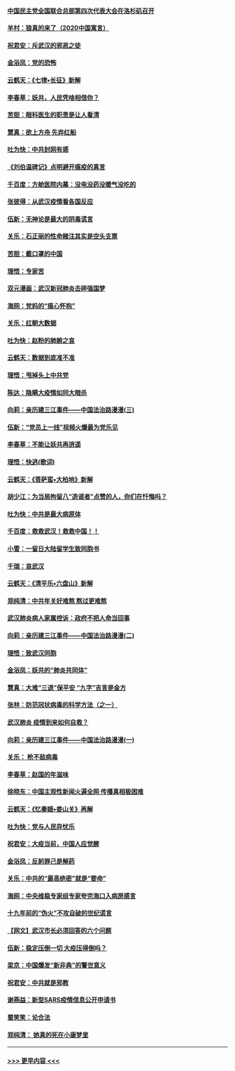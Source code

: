 #### [中国民主党全国联合总部第四次代表大会在洛杉矶召开](../pages/nsc993/n11856344.md?t=02100231) 
#### [羊村：狼真的来了（2020中国寓言）](../pages/nsc993/n11856229.md?t=02100231) 
#### [祝君安：斥武汉的邪恶之徒](../pages/nsc993/n11855861.md?t=02100231) 
#### [金浴凤：党的恐怖](../pages/nsc993/n11855849.md?t=02100231) 
#### [云鹤天：《七律▪长征》新解](../pages/nsc993/n11855479.md?t=02100231) 
#### [李春草：妖共，人民凭啥相信你？](../pages/nsc993/n11855196.md?t=02100231) 
#### [苦胆：眼科医生的职责是让人看清](../pages/nsc993/n11853840.md?t=02100231) 
#### [慧真：欲上方舟 先弃红船](../pages/nsc993/n11853483.md?t=02100231) 
#### [吐为快：中共封网有感](../pages/nsc993/n11852575.md?t=02100231) 
#### [《刘伯温碑记》点明避开瘟疫的真言](../pages/nsc993/n11852128.md?t=02100231) 
#### [千百度：方舱医院内幕：没电没药没暖气没吃的](../pages/nsc993/n11850211.md?t=02100231) 
#### [张彼得：从武汉疫情看各国反应](../pages/nsc993/n11850102.md?t=02100231) 
#### [伍新：无神论是最大的阴毒谎言](../pages/nsc993/n11846129.md?t=02100231) 
#### [关乐：石正丽的性命赌注其实是空头支票](../pages/nsc993/n11846109.md?t=02100231) 
#### [苦胆：戴口罩的中国](../pages/nsc993/n11845576.md?t=02100231) 
#### [理悟：专家苦](../pages/nsc993/n11845564.md?t=02100231) 
#### [双元漫画：武汉新冠肺炎击碎强国梦](../pages/nsc993/n11843320.md?t=02100231) 
#### [海网：党妈的“瘟心怀抱”](../pages/nsc993/n11840740.md?t=02100231) 
#### [关乐：红朝大数据](../pages/nsc993/n11840675.md?t=02100231) 
#### [吐为快：赵粉的肺腑之哀](../pages/nsc993/n11840618.md?t=02100231) 
#### [云鹤天：数据到底准不准](../pages/nsc993/n11840325.md?t=02100231) 
#### [理悟：甩掉头上中共党](../pages/nsc993/n11838826.md?t=02100231) 
#### [陈达：隐瞒大疫情如同大暗杀](../pages/nsc993/n11838771.md?t=02100231) 
#### [向莉：亲历建三江事件——中国法治路漫漫(三)](../pages/nsc993/n11831825.md?t=02100231) 
#### [伍新：“党员上一线”视频火爆最为党乐见](../pages/nsc993/n11838200.md?t=02100231) 
#### [李春草：不能让妖共再逍遥](../pages/nsc993/n11838102.md?t=02100231) 
#### [理悟：快逃(歌词)](../pages/nsc993/n11838083.md?t=02100231) 
#### [云鹤天：《菩萨蛮▪大柏地》新解](../pages/nsc993/n11838059.md?t=02100231) 
#### [胡少江：为当局拘留八“造谣者”点赞的人，你们在忏悔吗？](../pages/nsc993/n11836801.md?t=02100231) 
#### [吐为快：中共是最大病原体](../pages/nsc993/n11836748.md?t=02100231) 
#### [千百度：救救武汉！救救中国！！](../pages/nsc993/n11836145.md?t=02100231) 
#### [小雪：一留日大陆留学生致同胞书](../pages/nsc993/n11834624.md?t=02100231) 
#### [千瑞：哀武汉](../pages/nsc993/n11833647.md?t=02100231) 
#### [云鹤天：《清平乐▪六盘山》新解](../pages/nsc993/n11833611.md?t=02100231) 
#### [郑纯清：中共年关好难熬 熬过更难熬](../pages/nsc993/n11833489.md?t=02100231) 
#### [武汉肺炎病人家属控诉：政府不把人命当回事](../pages/nsc993/n11833205.md?t=02100231) 
#### [向莉：亲历建三江事件——中国法治路漫漫(二)](../pages/nsc993/n11829102.md?t=02100231) 
#### [理悟：致武汉同胞](../pages/nsc993/n11831522.md?t=02100231) 
#### [金浴凤：妖共的“肺炎共同体”](../pages/nsc993/n11829448.md?t=02100231) 
#### [慧真：大难“三退”保平安 “九字”吉言是金方](../pages/nsc993/n11829501.md?t=02100231) 
#### [张林：防范冠状病毒的科学方法（之一）](../pages/nsc993/n11828618.md?t=02100231) 
#### [武汉肺炎 疫情到来如何自救？](../pages/nsc993/n11827632.md?t=02100231) 
#### [向莉：亲历建三江事件——中国法治路漫漫(一)](../pages/nsc993/n11827190.md?t=02100231) 
#### [关乐： 枪不敌病毒](../pages/nsc993/n11826746.md?t=02100231) 
#### [李春草：赵国的年滋味](../pages/nsc993/n11826321.md?t=02100231) 
#### [徐晓东：中国主观性新闻火遍全网 传播真相极困难](../pages/nsc993/n11826508.md?t=02100231) 
#### [云鹤天：《忆秦娥▪娄山关》再解](../pages/nsc993/n11824682.md?t=02100231) 
#### [吐为快：党与人民异忧乐](../pages/nsc993/n11824660.md?t=02100231) 
#### [祝君安：大疫当前，中国人应觉醒](../pages/nsc993/n11821946.md?t=02100231) 
#### [金浴凤：反躬罪己是解药](../pages/nsc993/n11820280.md?t=02100231) 
#### [关乐：中共的“最高绝密”就是“要命”](../pages/nsc993/n11816946.md?t=02100231) 
#### [海网：中央维稳专家组专家夸完海口入病房感言](../pages/nsc993/n11815138.md?t=02100231) 
#### [十九年前的“伪火”不攻自破的世纪谎言](../pages/nsc993/n11813238.md?t=02100231) 
#### [【网文】武汉市长必须回答的六个问题](../pages/nsc993/n11813848.md?t=02100231) 
#### [伍新：稳定压倒一切 大疫压得倒吗？](../pages/nsc993/n11812634.md?t=02100231) 
#### [梁京：中国爆发“新非典”的警世意义](../pages/nsc993/n11812554.md?t=02100231) 
#### [祝君安：中共就是邪教](../pages/nsc993/n11812431.md?t=02100231) 
#### [谢燕益：新型SARS疫情信息公开申请书](../pages/nsc993/n11808840.md?t=02100231) 
#### [蜀笑笑：论合法](../pages/nsc993/n11808064.md?t=02100231) 
#### [郑纯清： 她真的死在小康梦里](../pages/nsc993/n11806623.md?t=02100231) 

----
#### [ >>> 更早内容 <<< ](../indexes/nsc993-earlier.md)
